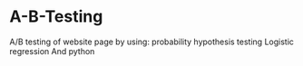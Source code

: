 # A-B-Testing
A/B testing of website page by using:
probability
hypothesis testing
Logistic regression
And python
